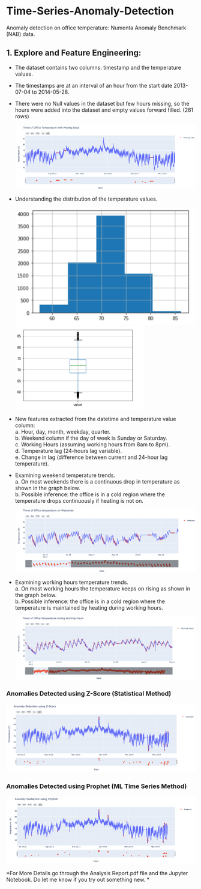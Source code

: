 # Time-Series-Anomaly-Detection
Anomaly detection on office temperature: Numenta Anomaly Benchmark (NAB) data.
## 1.	Explore and Feature Engineering:
- The dataset contains two columns: timestamp and the temperature values. 
-	The timestamps are at an interval of an hour from the start date 2013-07-04 to 2014-05-28. 
-	There were no Null values in the dataset but few hours missing, so the hours were added into the dataset and empty values forward filled. (261 rows)   

    ![Missing Data](https://github.com/Anshumank399/Time-Series-Anomaly-Detection/blob/main/images/Missing%20Values.png)

- Understanding the distribution of the temperature values.

    ![Distribution](https://github.com/Anshumank399/Time-Series-Anomaly-Detection/blob/main/images/eda1.png)    ![Box Plot](https://github.com/Anshumank399/Time-Series-Anomaly-Detection/blob/main/images/eda2.png)

-   New features extracted from the datetime and temperature value column:  
    a. Hour, day, month, weekday, quarter.  
    b. Weekend column if the day of week is Sunday or Saturday.  
    c. Working Hours (assuming working hours from 8am to 8pm).   
    d. Temperature lag (24-hours lag variable).   
    e. Change in lag (difference between current and 24-hour lag temperature).  
    
-   Examining weekend temperature trends.   
    a.	On most weekends there is a continuous drop in temperature as shown in the graph below.  
    b.	Possible inference: the office is in a cold region where the temperature drops continuously if heating is not on.

    ![Weekend](https://github.com/Anshumank399/Time-Series-Anomaly-Detection/blob/main/images/weekend.png)
    
-   Examining working hours temperature trends.  
    a. On most working hours the temperature keeps on rising as shown in the graph below.     
    b. Possible inference: the office is in a cold region where the temperature is maintained by heating during working hours.   

    ![](https://github.com/Anshumank399/Time-Series-Anomaly-Detection/blob/main/images/working%20hours.png)

### Anomalies Detected using Z-Score (Statistical Method)
![](https://github.com/Anshumank399/Time-Series-Anomaly-Detection/blob/main/images/combined%20zscore.png)
 
### Anomalies Detected using Prophet (ML Time Series Method)
![](https://github.com/Anshumank399/Time-Series-Anomaly-Detection/blob/main/images/prophet.png)

*For More Details go through the Analysis Report.pdf file and the Jupyter Notebook. Do let me know if you try out something new. *
